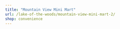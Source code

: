 ```yaml
---
title: "Mountain View Mini Mart"
url: /lake-of-the-woods/mountain-view-mini-mart-2/
shop: convenience
---
```

